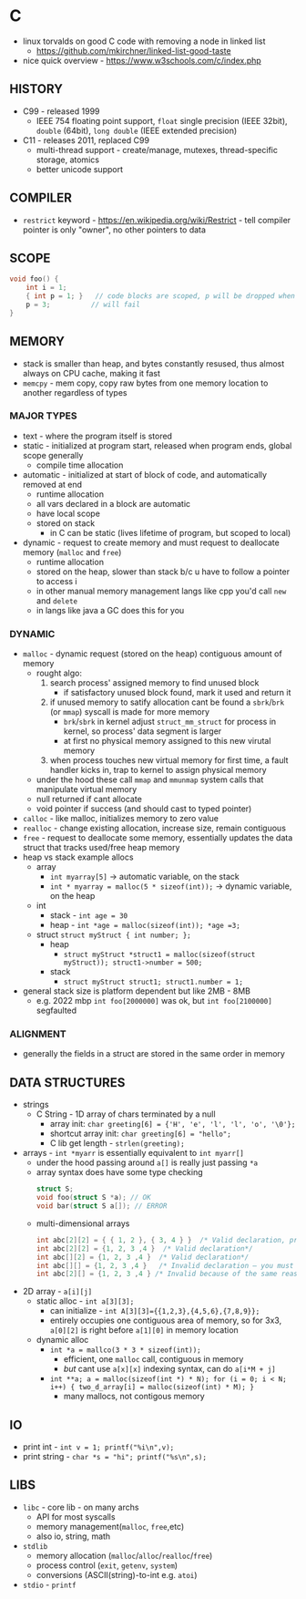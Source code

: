 # C
- linux torvalds on good C code with removing a node in linked list
    - https://github.com/mkirchner/linked-list-good-taste
- nice quick overview - https://www.w3schools.com/c/index.php

## HISTORY
- C99 - released 1999
    - IEEE 754 floating point support, `float` single precision (IEEE 32bit), `double` (64bit), `long double` (IEEE extended precision)
- C11 - releases 2011, replaced C99
    - multi-thread support - create/manage, mutexes, thread-specific storage, atomics
    - better unicode support

## COMPILER
- `restrict` keyword - https://en.wikipedia.org/wiki/Restrict - tell compiler pointer is only "owner", no other pointers to data

## SCOPE
```c
void foo() {
    int i = 1;
    { int p = 1; }   // code blocks are scoped, p will be dropped when scope ends
    p = 3;          // will fail
}
```

## MEMORY
- stack is smaller than heap, and bytes constantly resused, thus almost always on CPU cache, making it fast
- `memcpy` - mem copy, copy raw bytes from one memory location to another regardless of types
### MAJOR TYPES
- text - where the program itself is stored
- static - initialized at program start, released when program ends, global scope generally
    - compile time allocation
- automatic - initialized at start of block of code, and automatically removed at end
    - runtime allocation
    - all vars declared in a block are automatic
    - have local scope
    - stored on stack
        - in C can be static (lives lifetime of program, but scoped to local)
- dynamic - request to create memory and must request to deallocate memory (`malloc` and `free`) 
    - runtime allocation
    - stored on the heap, slower than stack b/c u have to follow a pointer to access i
    - in other manual memory management langs like cpp you'd call `new` and `delete`
    - in langs like java a GC does this for you
### DYNAMIC
- `malloc` - dynamic request (stored on the heap) contiguous amount of memory
    - rought algo:
        1. search process' assigned memory to find unused block
            - if satisfactory unused block found, mark it used and return it
        2. if unused memory to satify allocation cant be found a `sbrk`/`brk` (or `mmap`) syscall is made for more memory
            - `brk`/`sbrk` in kernel adjust `struct_mm_struct` for process in kernel, so process' data segment is larger
            - at first no physical memory assigned to this new virutal memory
        3. when process touches new virtual memory for first time, a fault handler kicks in, trap to kernel to assign physical memory
    - under the hood these call `mmap` and `mmunmap` system calls that manipulate virtual memory
    - null returned if cant allocate
    - void pointer if success (and should cast to typed pointer)
- `calloc` - like malloc, initializes memory to zero value
- `realloc` - change existing allocation, increase size, remain contiguous
- `free` - request to deallocate some memory, essentially updates the data struct that tracks used/free heap memory
- heap vs stack example allocs
    - array
        - `int myarray[5]` -> automatic variable, on the stack
        - `int * myarray = malloc(5 * sizeof(int));` -> dynamic variable, on the heap
    - int
        - stack - `int age = 30`
        -  heap - `int *age = malloc(sizeof(int)); *age =3;`
    - struct
         `struct myStruct { int number; };`
        - heap 
            - `struct myStruct *struct1 = malloc(sizeof(struct myStruct)); struct1->number = 500;`
        - stack
            - `struct myStruct struct1; struct1.number = 1;`
- general stack size is platform dependent but like 2MB - 8MB
    - e.g. 2022 mbp `int foo[2000000]` was ok, but `int foo[2100000]` segfaulted
### ALIGNMENT
- generally the fields in a struct are stored in the same order in memory

## DATA STRUCTURES
- strings
    - C String - 1D array of chars terminated by a null
        - array init: `char greeting[6] = {'H', 'e', 'l', 'l', 'o', '\0'};`
        - shortcut array init: `char greeting[6] = "hello";`
        - C lib get length - `strlen(greeting);`
- arrays - `int *myarr` is essentially equivalent to `int myarr[]`
    - under the hood passing around `a[]` is really just passing `*a`
    - array syntax does have some type checking
        ```c
        struct S;
        void foo(struct S *a); // OK
        void bar(struct S a[]); // ERROR
        ```
    - multi-dimensional arrays
        ```c
        int abc[2][2] = { { 1, 2 }, { 3, 4 } }  /* Valid declaration, preferred*/
        int abc[2][2] = {1, 2, 3 ,4 }  /* Valid declaration*/
        int abc[][2] = {1, 2, 3 ,4 }  /* Valid declaration*/ 
        int abc[][] = {1, 2, 3 ,4 }   /* Invalid declaration – you must specify second dimension*/
        int abc[2][] = {1, 2, 3 ,4 } /* Invalid because of the same reason  mentioned above*/
        ```
- 2D array - `a[i][j]`
    - static alloc - `int a[3][3];`
        - can initialize - `int A[3][3]={{1,2,3},{4,5,6},{7,8,9}};`
        - entirely occupies one contiguous area of memory, so for 3x3, `a[0][2]` is right before `a[1][0]` in memory location
    - dynamic alloc
        - `int *a = mallco(3 * 3 * sizeof(int));`
            - efficient, one `malloc` call, contiguous in memory
            - _but_ cant use `a[x][x]` indexing syntax, can do `a[i*M + j]`
        - `int **a; a = malloc(sizeof(int *) * N); for (i = 0; i < N; i++) { two_d_array[i] = malloc(sizeof(int) * M); }`
            - many mallocs, not contigous memory

## IO
- print int - `int v = 1; printf("%i\n",v);`
- print string - `char *s = "hi"; printf("%s\n",s);`

## LIBS
- `libc` - core lib - on many archs
    - API for most syscalls
    - memory management(`malloc`, `free`,etc)
    - also io, string, math
- `stdlib` 
    - memory allocation (`malloc`/`alloc`/`realloc`/`free`)
    - process control (`exit`, `getenv`, `system`)
    - conversions (ASCII(string)-to-int e.g. `atoi`)
- `stdio` - `printf`
